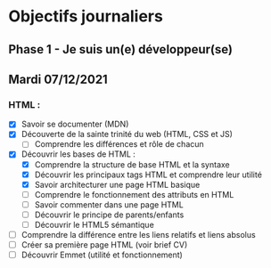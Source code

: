 # Objectifs journaliers

## Phase 1 - Je suis un(e) développeur(se)

## Mardi 07/12/2021

### HTML :

* [X] Savoir se documenter (MDN)
* [X] Découverte de la sainte trinité du web (HTML, CSS et JS)
  * [ ] Comprendre les différences et rôle de chacun
* [X] Découvrir les bases de HTML :
  * [X] Comprendre la structure de base HTML et la syntaxe
  * [X] Découvrir les principaux tags HTML et comprendre leur utilité
  * [X] Savoir architecturer une page HTML basique
  * [ ] Comprendre le fonctionnement des attributs en HTML
  * [ ] Savoir commenter dans une page HTML
  * [ ] Découvrir le principe de parents/enfants
  * [ ] Découvrir le HTML5 sémantique
* [ ] Comprendre la différence entre les liens relatifs et liens absolus
* [ ] Créer sa première page HTML (voir brief CV)
* [ ] Découvrir Emmet (utilité et fonctionnement)
